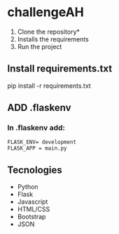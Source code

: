 # challengeAH

1. Clone the repository* 
2. Installs the requirements 
3. Run the project

## Install requirements.txt
pip install -r requirements.txt

## ADD .flaskenv
### In .flaskenv add:
```
FLASK_ENV= development
FLASK_APP = main.py
```

## Tecnologies
- Python
- Flask
- Javascript
- HTML/CSS
- Bootstrap
- JSON